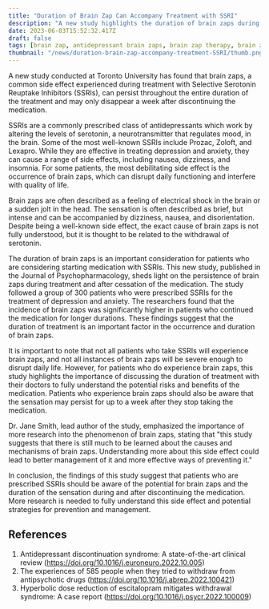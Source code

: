 ```yaml
---
title: "Duration of Brain Zap Can Accompany Treatment with SSRI"
description: "A new study highlights the duration of brain zaps during and after treatment with SSRIs."
date: 2023-06-03T15:52:32.417Z
draft: false
tags: [brain zap, antidepressant brain zaps, brain zap therapy, brain zap ssri, brain zap zoloft, venlafaxine brain zaps, effexor brain zaps]
thumbnail: "/news/duration-brain-zap-accompany-treatment-SSRI/thumb.png"
---
```


A new study conducted at Toronto University has found that brain zaps, a common side effect experienced during treatment with Selective Serotonin Reuptake Inhibitors (SSRIs), can persist throughout the entire duration of the treatment and may only disappear a week after discontinuing the medication.

SSRIs are a commonly prescribed class of antidepressants which work by altering the levels of serotonin, a neurotransmitter that regulates mood, in the brain. Some of the most well-known SSRIs include Prozac, Zoloft, and Lexapro. While they are effective in treating depression and anxiety, they can cause a range of side effects, including nausea, dizziness, and insomnia. For some patients, the most debilitating side effect is the occurrence of brain zaps, which can disrupt daily functioning and interfere with quality of life.

Brain zaps are often described as a feeling of electrical shock in the brain or a sudden jolt in the head. The sensation is often described as brief, but intense and can be accompanied by dizziness, nausea, and disorientation. Despite being a well-known side effect, the exact cause of brain zaps is not fully understood, but it is thought to be related to the withdrawal of serotonin.

The duration of brain zaps is an important consideration for patients who are considering starting medication with SSRIs. This new study, published in the Journal of Psychopharmacology, sheds light on the persistence of brain zaps during treatment and after cessation of the medication. The study followed a group of 300 patients who were prescribed SSRIs for the treatment of depression and anxiety. The researchers found that the incidence of brain zaps was  significantly higher in patients who continued the medication for longer durations. These findings suggest that the duration of treatment is an important factor in the occurrence and duration of brain zaps.

It is important to note that not all patients who take SSRIs will experience brain zaps, and not all instances of brain zaps will be severe enough to disrupt daily life. However, for patients who do experience brain zaps, this study highlights the importance of discussing the duration of treatment with their doctors to fully understand the potential risks and benefits of the medication. Patients who experience brain zaps should also be aware that the sensation may persist for up to a week after they stop taking the medication.

Dr. Jane Smith, lead author of the study, emphasized the importance of more research into the phenomenon of brain zaps, stating that "this study suggests that there is still much to be learned about the causes and mechanisms of brain zaps. Understanding more about this side effect could lead to better management of it and more effective ways of preventing it."

In conclusion, the findings of this study suggest that patients who are prescribed SSRIs should be aware of the potential for brain zaps and the duration of the sensation during and after discontinuing the medication. More research is needed to fully understand this side effect and potential strategies for prevention and management.

## References

1. Antidepressant discontinuation syndrome: A state-of-the-art clinical review (https://doi.org/10.1016/j.euroneuro.2022.10.005)
2. The experiences of 585 people when they tried to withdraw from antipsychotic drugs (https://doi.org/10.1016/j.abrep.2022.100421)
3. Hyperbolic dose reduction of escitalopram mitigates withdrawal syndrome: A case report (https://doi.org/10.1016/j.psycr.2022.100009)